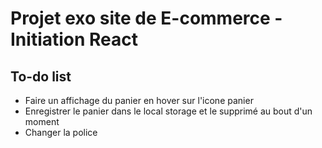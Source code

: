 # Projet exo site de E-commerce - Initiation React 

## To-do list
- Faire un affichage du panier en hover sur l'icone panier 
- Enregistrer le panier dans le local storage et le supprimé au bout d'un moment 
- Changer la police
